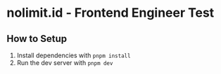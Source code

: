 # nolimit.id - Frontend Engineer Test
## How to Setup
1. Install dependencies with `pnpm install`
2. Run the dev server with `pnpm dev`

